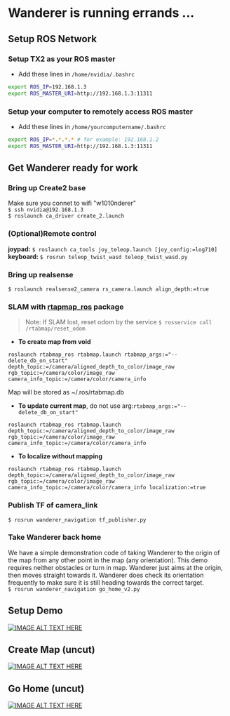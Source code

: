 # Wanderer is running errands ...

## Setup ROS Network
### Setup TX2 as your ROS master
- Add these lines in `/home/nvidia/.bashrc`
```bash
export ROS_IP=192.168.1.3
export ROS_MASTER_URI=http://192.168.1.3:11311
```

### Setup your computer to remotely access ROS master
- Add these lines in `/home/yourcomputername/.bashrc`
```bash
export ROS_IP=*.*.*.* # for example: 192.168.1.2
export ROS_MASTER_URI=http://192.168.1.3:11311
```

## Get Wanderer ready for work

### Bring up Create2 base
Make sure you connet to wifi "w1010nderer" <br/>
`$ ssh nvidia@192.168.1.3` <br/>
`$ roslaunch ca_driver create_2.launch`

### (Optional)Remote control
**joypad\:** `$ roslaunch ca_tools joy_teleop.launch [joy_config:=log710]` <br/>
**keyboard\:** `$ rosrun teleop_twist_wasd teleop_twist_wasd.py`

### Bring up realsense
`$ roslaunch realsense2_camera rs_camera.launch align_depth:=true`

### SLAM with  [rtapmap_ros](http://wiki.ros.org/rtabmap_ros) package
> Note: If SLAM lost, reset odom by the service `$ rosservice call /rtabmap/reset_odom`
- **To create map from void**
```
roslaunch rtabmap_ros rtabmap.launch rtabmap_args:="--delete_db_on_start" depth_topic:=/camera/aligned_depth_to_color/image_raw rgb_topic:=/camera/color/image_raw camera_info_topic:=/camera/color/camera_info
```
Map will be stored as ~/.ros/rtabmap.db
- **To update current map**, do not use arg:`rtabmap_args:="--delete_db_on_start"` <br/>
```
roslaunch rtabmap_ros rtabmap.launch depth_topic:=/camera/aligned_depth_to_color/image_raw rgb_topic:=/camera/color/image_raw camera_info_topic:=/camera/color/camera_info
```
- **To localize without mapping**
```
roslaunch rtabmap_ros rtabmap.launch depth_topic:=/camera/aligned_depth_to_color/image_raw rgb_topic:=/camera/color/image_raw camera_info_topic:=/camera/color/camera_info localization:=true
```
### Publish TF of camera_link
`$ rosrun wanderer_navigation tf_publisher.py`

### Take Wanderer back home
We have a simple demonstration code of taking Wanderer to the origin of the map from any other point in the map (any orientation). This demo requires neither obstacles or turn in map. Wanderer just aims at the origin, then moves straight towards it. Wanderer does check its orientation frequently to make sure it is still heading towards the correct target.  
`$ rosrun wanderer_navigation go_home_v2.py`

## Setup Demo
[![IMAGE ALT TEXT HERE](https://img.youtube.com/vi/wKk3F-CmCj8/0.jpg)](https://youtu.be/wKk3F-CmCj8)

## Create Map (uncut)
[![IMAGE ALT TEXT HERE](https://img.youtube.com/vi/wZM87L1v570/0.jpg)](https://youtu.be/wZM87L1v570)

## Go Home (uncut)
[![IMAGE ALT TEXT HERE](https://img.youtube.com/vi/x4rCqfsHLwc/0.jpg)](https://youtu.be/x4rCqfsHLwc)
